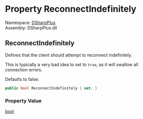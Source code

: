 # Property ReconnectIndefinitely

Namespace: [DSharpPlus](DSharpPlus.md)  
Assembly: DSharpPlus.dll

## <a id="DSharpPlus_DiscordConfiguration_ReconnectIndefinitely"></a>ReconnectIndefinitely

<p>Defines that the client should attempt to reconnect indefinitely.</p>
<p>This is typically a very bad idea to set to <code>true</code>, as it will swallow all connection errors.</p>
<p>Defaults to false.</p>

```csharp
public bool ReconnectIndefinitely { set; }
```

### Property Value

[bool](https://learn.microsoft.com/dotnet/api/system.boolean)

